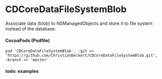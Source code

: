 # CDCoreDataFileSystemBlob

Associate data (blob) to NSManagedObjects and store it to file system instead of the database.


#### CocoaPods (Podfile)

`pod 'CDCoreDataFileSystemBlob', :git => 'https://github.com/ChristianDeckert/CDCoreDataFileSystemBlob.git', :branch => 'master'`

#### todo: examples
